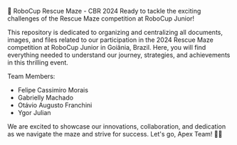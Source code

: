 🚀 RoboCup Rescue Maze - CBR 2024
Ready to tackle the exciting challenges of the Rescue Maze competition at RoboCup Junior!

This repository is dedicated to organizing and centralizing all documents, images, and files related to our participation in the 2024 Rescue Maze competition at RoboCup Junior in Goiânia, Brazil. Here, you will find everything needed to understand our journey, strategies, and achievements in this thrilling event.

Team Members:
- Felipe Cassimiro Morais
- Gabrielly Machado
- Otávio Augusto Franchini
- Ygor Julian


We are excited to showcase our innovations, collaboration, and dedication as we navigate the maze and strive for success. Let's go, Apex Team! 💪🤖
